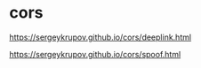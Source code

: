 # cors

https://sergeykrupov.github.io/cors/deeplink.html


https://sergeykrupov.github.io/cors/spoof.html

